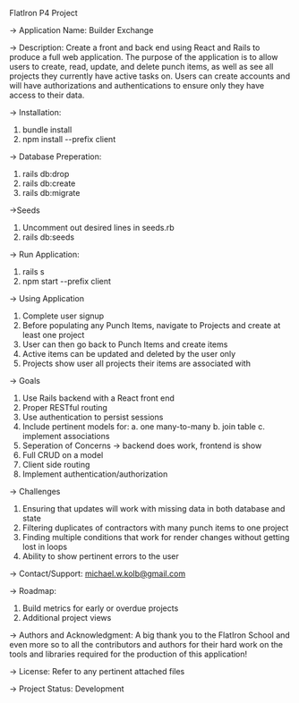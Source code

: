 FlatIron P4 Project 

-> Application Name: Builder Exchange

-> Description: Create a front and back end using React and Rails to produce a full web application.  The purpose of the application is to allow users to create, 
    read, update, and delete punch items, as well as see all projects they currently have active tasks on. Users can create accounts and will have authorizations and authentications to ensure only they have access to their data.


-> Installation:
  1. bundle install
  2. npm install --prefix client

-> Database Preperation:
  1. rails db:drop
  2. rails db:create
  3. rails db:migrate

->Seeds
  1. Uncomment out desired lines in seeds.rb
  2. rails db:seeds
  
-> Run Application:
  1. rails s
  2. npm start --prefix client

-> Using Application
  1.  Complete user signup
  2.  Before populating any Punch Items, navigate to Projects and create at least one project
  3.  User can then go back to Punch Items and create items
  4.  Active items can be updated and deleted by the user only
  5.  Projects show user all projects their items are associated with


-> Goals
  1. Use Rails backend with a React front end
  2. Proper RESTful routing
  3. Use authentication to persist sessions
  4. Include pertinent models for:
    a. one many-to-many
    b. join table
    c. implement associations
  5. Seperation of Concerns -> backend does work, frontend is show
  6. Full CRUD on a model
  7. Client side routing
  8. Implement authentication/authorization


-> Challenges
  1. Ensuring that updates will work with missing data in both database and state
  2. Filtering duplicates of contractors with many punch items to one project
  3. Finding multiple conditions that work for render changes without getting lost in loops
  4. Ability to show pertinent errors to the user


-> Contact/Support: michael.w.kolb@gmail.com

-> Roadmap: 
  1. Build metrics for early or overdue projects
  2. Additional project views  

-> Authors and Acknowledgment: A big thank you to the FlatIron School and even more so to all the contributors and authors for their hard work on the tools and libraries required for the production of this application!

-> License: Refer to any pertinent attached files

-> Project Status: Development